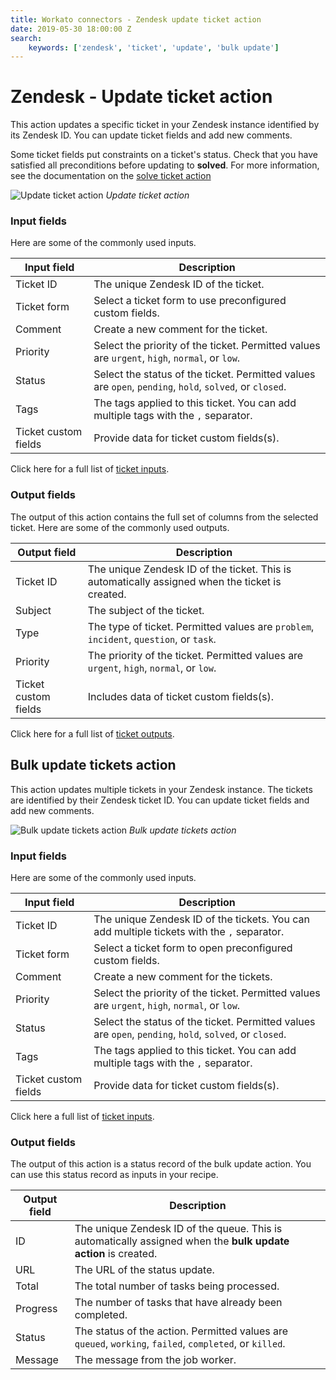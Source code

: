 ```yaml
---
title: Workato connectors - Zendesk update ticket action
date: 2019-05-30 18:00:00 Z
search:
    keywords: ['zendesk', 'ticket', 'update', 'bulk update']
---
```


# Zendesk - Update ticket action
This action updates a specific ticket in your Zendesk instance identified by its Zendesk ID. You can update ticket fields and add new comments.

Some ticket fields put constraints on a ticket's status. Check that you have satisfied all preconditions before updating to **solved**. For more information, see the documentation on the [solve ticket action](/connectors/zendesk/solve-ticket-action.md)

![Update ticket action](~@img/connectors/zendesk/update-ticket-action.png)
*Update ticket action*

### Input fields
Here are some of the commonly used inputs.

| Input field  | Description                                               |
|--------------|-----------------------------------------------------------|
| Ticket ID    | The unique Zendesk ID of the ticket.                      |
| Ticket form  | Select a ticket form to use preconfigured custom fields.  |
| Comment      | Create a new comment for the ticket.                      |
| Priority     | Select the priority of the ticket. Permitted values are `urgent`, `high`, `normal`, or `low`. |
| Status       | Select the status of the ticket. Permitted values are `open`, `pending`, `hold`, `solved`, or `closed`. |
| Tags         | The tags applied to this ticket. You can add multiple tags with the `,` separator. |
| Ticket custom fields | Provide data for ticket custom fields(s).         |

Click here for a full list of [ticket inputs](/connectors/zendesk/ticket-fields.md#ticket-input-fields).

### Output fields
The output of this action contains the full set of columns from the selected ticket. Here are some of the commonly used outputs.

| Output field | Description                                       |
|--------------|---------------------------------------------------|
| Ticket ID    | The unique Zendesk ID of the ticket. This is automatically assigned when the ticket is created. |
| Subject      | The subject of the ticket.                        |
| Type         | The type of ticket. Permitted values are `problem`, `incident`, `question`, or `task`. |
| Priority     | The priority of the ticket. Permitted values are `urgent`, `high`, `normal`, or `low`. |
| Ticket custom fields | Includes data of ticket custom fields(s). |

Click here for a full list of [ticket outputs](/connectors/zendesk/ticket-fields.md#ticket-output-fields).

## Bulk update tickets action
This action updates multiple tickets in your Zendesk instance. The tickets are identified by their Zendesk ticket ID. You can update ticket fields and add new comments.

![Bulk update tickets action](~@img/connectors/zendesk/bulk-update-tickets-action.png)
*Bulk update tickets action*

### Input fields
Here are some of the commonly used inputs.

| Input field  | Description                                                |
|--------------|------------------------------------------------------------|
| Ticket ID    | The unique Zendesk ID of the tickets. You can add multiple tickets with the `,` separator. |
| Ticket form  | Select a ticket form to open preconfigured custom fields.  |
| Comment      | Create a new comment for the tickets.                      |
| Priority     | Select the priority of the ticket. Permitted values are `urgent`, `high`, `normal`, or `low`. |
| Status       | Select the status of the ticket. Permitted values are `open`, `pending`, `hold`, `solved`, or `closed`. |
| Tags         | The tags applied to this ticket. You can add multiple tags with the `,` separator. |
| Ticket custom fields | Provide data for ticket custom fields(s).          |

Click here a full list of [ticket inputs](/connectors/zendesk/ticket-fields.md#ticket-input-fields).

### Output fields
The output of this action is a status record of the bulk update action. You can use this status record as inputs in your recipe.

| Output field | Description                                           |
|--------------|-------------------------------------------------------|
| ID           | The unique Zendesk ID of the queue. This is automatically assigned when the **bulk update action** is created. |
| URL          | The URL of the status update.                         |
| Total        | The total number of tasks being processed.            |
| Progress     | The number of tasks that have already been completed. |
| Status       | The status of the action. Permitted values are `queued`, `working`, `failed`, `completed`, or `killed`. |
| Message      | The message from the job worker.                      |

